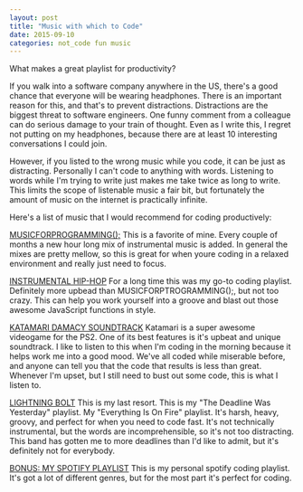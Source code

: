 ```yaml
---
layout: post
title: "Music with which to Code"
date: 2015-09-10
categories: not_code fun music
---
```


What makes a great playlist for productivity?

If you walk into a software company anywhere in the US, there's a good chance that everyone will be wearing headphones. There is an important reason for this, and that's to prevent distractions. Distractions are the biggest threat to software engineers. One funny comment from a colleague can do serious damage to your train of thought. Even as I write this, I regret not putting on my headphones, because there are at least 10 interesting conversations I could join.

However, if you listed to the wrong music while you code, it can be just as distracting. Personally I can't code to anything with words. Listening to words while I'm trying to write just makes me take twice as long to write. This limits the scope of listenable music a fair bit, but fortunately the amount of music on the internet is practically infinite.

Here's a list of music that I would recommend for coding productively:

[MUSICFORPROGRAMMING();](http://www.musicforprogramming.net/)
This is a favorite of mine. Every couple of months a new hour long mix of instrumental music is added. In general the mixes are pretty mellow, so this is great for when youre coding in a relaxed environment and really just need to focus.

[INSTRUMENTAL HIP-HOP](https://open.spotify.com/user/miggiesmalls/playlist/69Sk0ME4PgFDPgit7401Dh)
For a long time this was my go-to coding playlist. Definitely more upbead than MUSICFORPTROGRAMMING();, but not too crazy. This can help you work yourself into a groove and blast out those awesome JavaScript functions in style.

[KATAMARI DAMACY SOUNDTRACK](https://www.youtube.com/watch?v=QAA6hq9RL-4)
Katamari is a super awesome videogame for the PS2. One of its best features is it's upbeat and unique soundtrack. I like to listen to this when I'm coding in the morning because it helps work me into a good mood. We've all coded while miserable before, and anyone can tell you that the code that results is less than great. Whenever I'm upset, but I still need to bust out some code, this is what I listen to.

[LIGHTNING BOLT](https://open.spotify.com/album/1HN2Y71apfstJXoWxDPTJO<F37>)
This is my last resort. This is my "The Deadline Was Yesterday" playlist. My "Everything Is On Fire" playlist. It's harsh, heavy, groovy, and perfect for when you need to code fast. It's not technically instrumental, but the words are incomprehensible, so it's not too distracting. This band has gotten me to more deadlines than I'd like to admit, but it's definitely not for everybody.

[BONUS: MY SPOTIFY PLAYLIST](https://open.spotify.com/user/peenmaster/playlist/28Op22YOEHh7gs8J8NYj2r)
This is my personal spotify coding playlist. It's got a lot of different genres, but for the most part it's perfect for coding.

